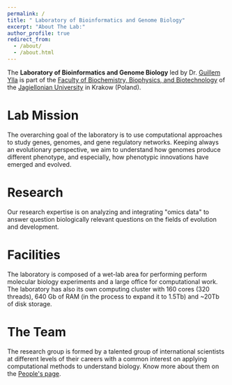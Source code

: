 ```yaml
---
permalink: /
title: " Laboratory of Bioinformatics and Genome Biology"
excerpt: "About The Lab:"
author_profile: true
redirect_from: 
  - /about/
  - /about.html
---
```



The **Laboratory of Bioinformatics and Genome Biology** led by Dr. [Guillem Ylla](https://guillemylla.github.io) is part of the [Faculty of Biochemistry, Biophysics, and Biotechnology](https://wbbib.uj.edu.pl/en_GB/start-en) of the [Jagiellonian University](https://en.uj.edu.pl/en_GB/start) in Krakow (Poland).



Lab Mission
======

The overarching goal of the laboratory is to use computational approaches to study genes, genomes, and gene regulatory networks. Keeping always an evolutionary perspective, we aim to understand how genomes produce different phenotype, and especially, how phenotypic innovations have emerged and evolved. 


Research
======

Our research expertise is on analyzing and integrating "omics data" to answer question biologically relevant questions on the fields of evolution and development. 

Facilities
======

The laboratory is composed of a wet-lab area for performing perform molecular biology experiments and a large office for computational work. The laboratory has also its own computing cluster with 160 cores (320 threads), 640 Gb of RAM (in the process to expand it to 1.5Tb) and ~20Tb of disk storage.

The Team
======

The research group is formed by a talented group of international scientists at different levels of their careers with a common interest on applying computational methods to understand biology. Know more about them on the [People's page](https://ylla-laboratory.github.io/people/).
